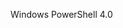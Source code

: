 <Token xmlns:xlink="http://www.w3.org/1999/xlink">Windows PowerShell 4.0</Token>

<!--HONumber=Apr16_HO1-->


